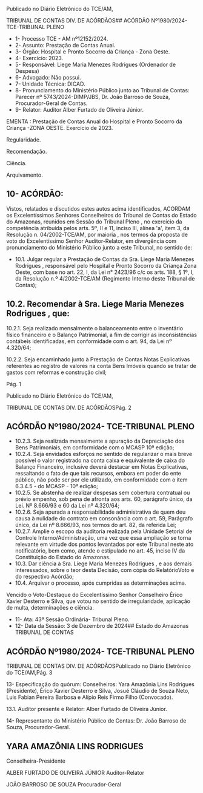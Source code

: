 Publicado  no  Diário  Eletrônico do TCE/AM,

TRIBUNAL DE CONTAS DIV. DE ACÓRDÃOS## ACÓRDÃO Nº1980/2024- TCE-TRIBUNAL PLENO

- 1- Processo TCE - AM nº12152/2024.
- 2- Assunto: Prestação de Contas Anual.
- 3- Órgão: Hospital e Pronto Socorro da Criança - Zona Oeste.
- 4- Exercício: 2023.
- 5- Responsável: Liege Maria Menezes Rodrigues (Ordenador de Despesa)
- 6- Advogado: Não possui.
- 7- Unidade Técnica: DICAD.
- 8- Pronunciamento  do  Ministério  Público  junto  ao  Tribunal  de  Contas: Parecer  nº 5743/2024-DIMP/JBS, Dr. João Barroso de Souza, Procurador-Geral de Contas.
- 9- Relator: Auditor Alber Furtado de Oliveira Júnior.

EMENTA : Prestação de Contas Anual do Hospital e Pronto Socorro da Criança -ZONA OESTE. Exercício de 2023.

Regularidade.

Recomendação.

Ciência.

Arquivamento.

## 10-  ACÓRDÃO:

Vistos, relatados e discutidos estes autos acima identificados, ACORDAM os Excelentíssimos Senhores Conselheiros do Tribunal de Contas do Estado do Amazonas, reunidos em Sessão do Tribunal Pleno , no exercício da competência atribuída pelos arts. 5º, II e 11, inciso III, alínea 'a', item 3, da Resolução n. 04/2002-TCE/AM, por maioria , nos termos da proposta de voto do Excelentíssimo Senhor Auditor-Relator, em divergência com pronunciamento do Ministério Público junto a este Tribunal, no sentido de:

- 10.1. Julgar regular a Prestação de Contas da Sra. Liege Maria Menezes Rodrigues , responsável pelo Hospital e Pronto Socorro da Criança Zona Oeste, com base no art. 22, I, da Lei n° 2423/96 c/c os arts. 188, §  1º,  I,  da  Resolução  n.º  4/2002-TCE/AM  (Regimento  Interno  deste Tribunal de Contas);

## 10.2. Recomendar à Sra. Liege Maria Menezes Rodrigues , que:

10.2.1. Seja  realizado  mensalmente  o  balanceamento  entre  o inventário  físico  financeiro  e  o  Balanço  Patrimonial,  a  fim de  corrigir  as  inconsistências  contábeis  identificadas,  em conformidade com o art. 94, da Lei nº 4.320/64;

10.2.2. Seja  encaminhado  junto  à  Prestação  de  Contas  Notas Explicativas  referentes  ao  registro  de  valores  na  conta Bens Imóveis quando se tratar de gastos com reformas e construção civil;

Pág. 1

Publicado  no  Diário  Eletrônico do TCE/AM,

TRIBUNAL DE CONTAS DIV. DE ACÓRDÃOSPág. 2

## ACÓRDÃO Nº1980/2024- TCE-TRIBUNAL PLENO

- 10.2.3. Seja realizada mensalmente a apuração da Depreciação dos Bens Patrimoniais, em conformidade com o MCASP 10ª edição;
- 10.2.4. Seja envidados esforços no sentido de regularizar o mais breve possível o valor registrado na conta caixa e equivalente  de  caixa  do  Balanço  Financeiro,  inclusive deverá destacar em Notas Explicativas, ressaltando o fato de  que  tais  recursos,  embora  em  poder  do  ente  público, não  pode  ser  por  ele  utilizado,  em  conformidade  com  o item 6.3.4.5 - do MCASP - 10ª edição;
- 10.2.5. Se abstenha de realizar despesas sem cobertura contratual  ou  prévio  empenho,  sob  pena  de  afronta  aos arts. 60, parágrafo único, da Lei. Nº 8.666/93 e 60 da Lei nº 4.320/64;
- 10.2.6. Seja apurada a responsabilidade administrativa de quem deu causa à nulidade do contrato em consonância com o art. 59, Parágrafo único, da Lei nº 8.666/93, nos termos do art. 82, da referida Lei;
- 10.2.7. Amplie  o  escopo  da  auditoria  realizada  pela  Unidade Setorial  de  Controle  Interno/Administração,  uma  vez  que essa ampliação se torna relevante em virtude dos pontos levantados  por  este  Tribunal  neste  ato  notificatório,  bem como,  atende  o estipulado no art. 45, inciso IV da Constituição do Estado do Amazonas.
- 10.3. Dar ciência à Sra. Liege Maria Menezes Rodrigues ,  e  aos demais interessados,  sobre  o  teor  desta  Decisão,  com  cópia  do  RelatórioVoto e do respectivo Acórdão;
- 10.4. Arquivar o processo, após cumpridas as determinações acima.

Vencido o Voto-Destaque do Excelentíssimo Senhor Conselheiro Érico Xavier Desterro e Silva, que votou no sentido de irregularidade, aplicação de multa, determinações e ciência.

- 11-  Ata: 43ª Sessão Ordinária- Tribunal Pleno.
- 12-  Data da Sessão: 3 de Dezembro de 2024## Estado do Amazonas TRIBUNAL DE CONTAS

## ACÓRDÃO Nº1980/2024- TCE-TRIBUNAL PLENO

TRIBUNAL DE CONTAS DIV. DE ACÓRDÃOSPublicado  no  Diário  Eletrônico do TCE/AM,Pág. 3

13-  Especificação do quórum: Conselheiros: Yara Amazônia Lins Rodrigues (Presidente), Érico Xavier Desterro e Silva, Josué Cláudio de Souza Neto, Luis Fabian Pereira Barbosa e Alípio Reis Firmo Filho (Convocado).

13.1. Auditor presente e Relator: Alber Furtado de Oliveira Júnior.

14-  Representante  do  Ministério  Público  de  Contas: Dr.  João  Barroso  de  Souza, Procurador-Geral.

## YARA AMAZÔNIA LINS RODRIGUES

Conselheira-Presidente

ALBER FURTADO DE OLIVEIRA JÚNIOR Auditor-Relator

JOÃO BARROSO DE SOUZA Procurador-Geral